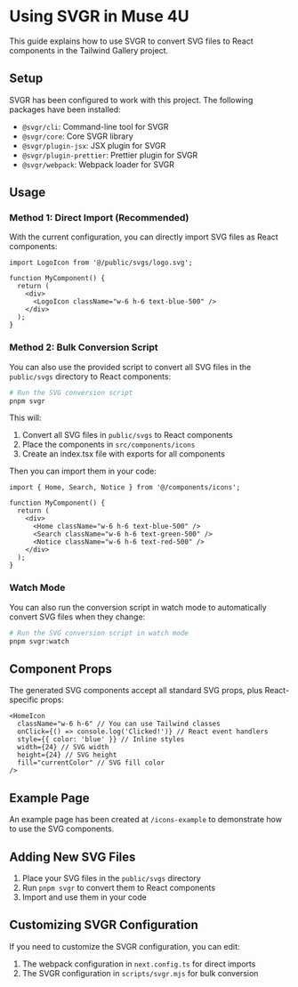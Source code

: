 # Using SVGR in Muse 4U

This guide explains how to use SVGR to convert SVG files to React components in the Tailwind Gallery project.

## Setup

SVGR has been configured to work with this project. The following packages have been installed:

- `@svgr/cli`: Command-line tool for SVGR
- `@svgr/core`: Core SVGR library
- `@svgr/plugin-jsx`: JSX plugin for SVGR
- `@svgr/plugin-prettier`: Prettier plugin for SVGR
- `@svgr/webpack`: Webpack loader for SVGR

## Usage

### Method 1: Direct Import (Recommended)

With the current configuration, you can directly import SVG files as React components:

```tsx
import LogoIcon from '@/public/svgs/logo.svg';

function MyComponent() {
  return (
    <div>
      <LogoIcon className="w-6 h-6 text-blue-500" />
    </div>
  );
}
```

### Method 2: Bulk Conversion Script

You can also use the provided script to convert all SVG files in the `public/svgs` directory to React components:

```bash
# Run the SVG conversion script
pnpm svgr
```

This will:

1. Convert all SVG files in `public/svgs` to React components
2. Place the components in `src/components/icons`
3. Create an index.tsx file with exports for all components

Then you can import them in your code:

```tsx
import { Home, Search, Notice } from '@/components/icons';

function MyComponent() {
  return (
    <div>
      <Home className="w-6 h-6 text-blue-500" />
      <Search className="w-6 h-6 text-green-500" />
      <Notice className="w-6 h-6 text-red-500" />
    </div>
  );
}
```

### Watch Mode

You can also run the conversion script in watch mode to automatically convert SVG files when they change:

```bash
# Run the SVG conversion script in watch mode
pnpm svgr:watch
```

## Component Props

The generated SVG components accept all standard SVG props, plus React-specific props:

```tsx
<HomeIcon
  className="w-6 h-6" // You can use Tailwind classes
  onClick={() => console.log('Clicked!')} // React event handlers
  style={{ color: 'blue' }} // Inline styles
  width={24} // SVG width
  height={24} // SVG height
  fill="currentColor" // SVG fill color
/>
```

## Example Page

An example page has been created at `/icons-example` to demonstrate how to use the SVG components.

## Adding New SVG Files

1. Place your SVG files in the `public/svgs` directory
2. Run `pnpm svgr` to convert them to React components
3. Import and use them in your code

## Customizing SVGR Configuration

If you need to customize the SVGR configuration, you can edit:

1. The webpack configuration in `next.config.ts` for direct imports
2. The SVGR configuration in `scripts/svgr.mjs` for bulk conversion
